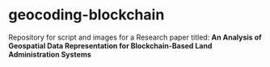# geocoding-blockchain
Repository for script and images for a Research paper titled: **An Analysis of Geospatial Data Representation for Blockchain-Based Land Administration Systems**
